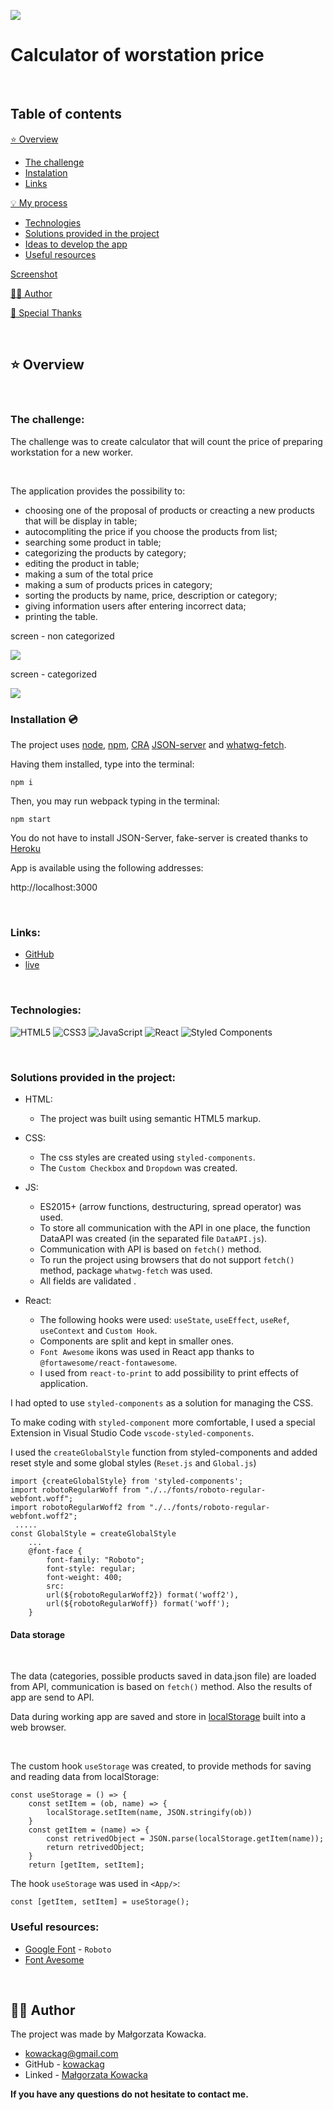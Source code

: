 ![](./public/Top.jpg)

# Calculator of worstation price

&nbsp;

## Table of contents

[⭐ Overview](#⭐-overview)
  - [The challenge](#the-challenge)
  - [Instalation](#Installation-💿)
  - [Links](#links)

[💡 My process](#💡-my-process)
  - [Technologies](#Technologies)
  - [Solutions provided in the project](#Solutions-provided-in-the-project)
  - [Ideas to develop the app](#Ideas-to-develop-the-app)
  - [Useful resources](#useful-resources)

[Screenshot](#screenshot)

[🙋‍♂️ Author](#🙋‍♂️-author)

[👏 Special Thanks](#👏-special-thanks)

&nbsp;

## ⭐ Overview

&nbsp;

### **The challenge:**

The challenge was to create calculator that will count the price of preparing workstation for a new worker.

&nbsp;

The application provides the possibility to: 
- choosing one of the proposal of products or creacting a new products that will be display in table;
- autocompliting the price if you choose the products from list;
- searching some product in table;
- categorizing the products by category;
- editing the product in table;
- making a sum of the total price 
- making a sum of products prices in category;
- sorting the products by name, price, description or category;
- giving information users after entering incorrect data;
- printing the table.

screen - non categorized

![](./public/screen-non-cat.jpg)

screen - categorized

![](./public/screen-categ.jpg)

### **Installation 💿**

The project uses [node](https://nodejs.org/en/), [npm](https://www.npmjs.com/), [CRA](https://create-react-app.dev/) [JSON-server](https://www.npmjs.com/package/json-server) and [whatwg-fetch](https://github.com/github/fetch).

Having them installed, type into the terminal: 
```
npm i
```
Then, you may run webpack typing in the terminal:

```
npm start
```

You do not have to install JSON-Server, fake-server is created thanks to [Heroku](https://www.heroku.com/)

App is available using the following addresses:

http://localhost:3000

&nbsp;

### **Links:**
- [GitHub](https://github.com/kowackag/calc-price-of-workstation)
- [live](https://kowackag.github.io/calc-price-of-workstation/)

&nbsp;

### **Technologies:**

![HTML5](https://img.shields.io/badge/html5-%23E34F26.svg?style=for-the-badge&logo=html5&logoColor=white)
![CSS3](https://img.shields.io/badge/css3-%231572B6.svg?style=for-the-badge&logo=css3&logoColor=white)
![JavaScript](https://img.shields.io/badge/javascript-%23323330.svg?style=for-the-badge&logo=javascript&logoColor=%23F7DF1E)
![React](https://img.shields.io/badge/react-%2320232a.svg?style=for-the-badge&logo=react&logoColor=%2361DAFB)
![Styled Components](https://img.shields.io/badge/styled--components-DB7093?style=for-the-badge&logo=styled-components&logoColor=white)


&nbsp;
  
### **Solutions provided in the project:**
- HTML:
    - The project was built using semantic HTML5 markup.
- CSS:
    - The css styles are created using `styled-components`.
    - The `Custom Checkbox` and `Dropdown` was created.
    
- JS:
    - ES2015+ (arrow functions, destructuring, spread operator) was used.
    - To store all communication with the API in one place, the function DataAPI was created (in the separated file `DataAPI.js`).
    - Communication with API is based on `fetch()` method.
    - To run the project using browsers that do not support `fetch()` method, package `whatwg-fetch` was used.
    - All fields are validated .
- React:
    - The following hooks were used: `useState`, `useEffect`, `useRef`, `useContext` and `Custom Hook`.
    - Components are split and kept in smaller ones.
    - `Font Awesome` ikons was used in  React app thanks to `@fortawesome/react-fontawesome`.
    - I used from `react-to-print` to add possibility to print effects of application.


I had opted to use `styled-components` as a solution for managing the CSS.

To make coding with `styled-component` more comfortable, I used a special Extension in Visual Studio Code `vscode-styled-components`.

I used the `createGlobalStyle` function from styled-components and added reset style and some global styles (`Reset.js` and `Global.js`)

```
import {createGlobalStyle} from 'styled-components';
import robotoRegularWoff from "./../fonts/roboto-regular-webfont.woff";
import robotoRegularWoff2 from "./../fonts/roboto-regular-webfont.woff2";
 .....
const GlobalStyle = createGlobalStyle
    ...
    @font-face {
        font-family: "Roboto";
        font-style: regular;
        font-weight: 400;
        src:
        url(${robotoRegularWoff2}) format('woff2'),
        url(${robotoRegularWoff}) format('woff');
    }
```

#### Data storage

 &nbsp;

The data (categories, possible products saved in data.json file) are loaded from API, communication is based on `fetch()` method. Also the results of app are send to API.

Data during working app are saved and store in [localStorage](http://kursjs.pl/kurs/storage/storage.php) built into a web browser.

&nbsp;

The custom hook `useStorage` was created, to provide methods for saving and reading data from localStorage:
```
const useStorage = () => {
    const setItem = (ob, name) => {
        localStorage.setItem(name, JSON.stringify(ob))
    }
    const getItem = (name) => {
        const retrivedObject = JSON.parse(localStorage.getItem(name));
        return retrivedObject;
    }
    return [getItem, setItem];
```

The hook `useStorage` was used in `<App/>`:
```
const [getItem, setItem] = useStorage();
```

### **Useful resources:**

- [Google Font](https://fonts.google.com/specimen/Roboto) - `Roboto`
- [Font Avesome](https://fontawesome.com/)

&nbsp;

## 🙋‍♂️ Author

The project was made by Małgorzata Kowacka.
- kowackag@gmail.com
- GitHub - [kowackag](https://github.com/kowackag)
- Linked - [Małgorzata Kowacka](https://www.linkedin.com/in/malgorzata-kowacka)

 **If you have any questions do not hesitate to contact me.**

&nbsp;
